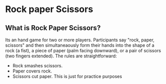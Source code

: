 # Rock paper Scissors

## What is Rock Paper Scissors?

Its an hand game for two or more players.
Participants say "rock, paper, scissors" and then
simultaneaously form their hands into the shape of a rock
(a fist), a piece of paper (palm facing downward), or a pair of scissors
(two fingers extended). The rules are straightforward:

* Rock smashes scissors.
* Paper covers rock.
* Scissors cut paper.
This is just for practice purposes